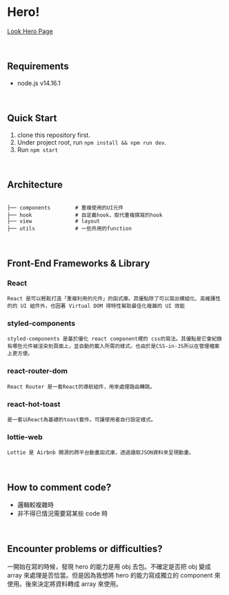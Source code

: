 # Hero!

[Look Hero Page ](https://github.com/facebook/create-react-app)

</br>

## Requirements

- node.js v14.16.1

</br>

## Quick Start

1. clone this repository first.
2. Under project root, run `npm install && npm run dev`.
3. Run `npm start`

</br>

## Architecture

```

├── components        # 重複使用的UI元件
├── hook              # 自定義hook，取代重複撰寫的hook
├── view              # layout
├── utils             # 一些共用的function

```

</br>

## Front-End Frameworks & Library

### React

    React 是可以輕鬆打造「重複利用的元件」的函式庫。其優點除了可以寫出模組化、高維護性的的 UI 組件外，也因著 Virtual DOM 得特性幫助最佳化複雜的 UI 效能

### styled-components

    styled-components 是基於優化 react component裡的 css的寫法。其優點是它會紀錄有哪些元件被渲染到頁面上，並自動的載入所需的樣式。也由於是CSS-in-JS所以在管理檔案上更方便。

### react-router-dom

    React Router 是一套React的導航組件，用來處理路由轉跳。

### react-hot-toast

    是一套以React為基礎的toast套件。可讓使用者自行設定樣式。

### lottie-web

    Lottie 是 Airbnb 開源的跨平台動畫函式庫，透過讀取JSON資料來呈現動畫。

</br>

## How to comment code?

- 邏輯較複雜時
- 非不得已情況需要寫某些 code 時

</br>

## Encounter problems or difficulties?

一開始在寫的時候，發現 hero 的能力是用 obj 去包。不確定是否把 obj 變成 array 來處理是否恰當。但是因為我想將 hero 的能力寫成獨立的 component 來使用。後來決定將資料轉成 array 來使用。
